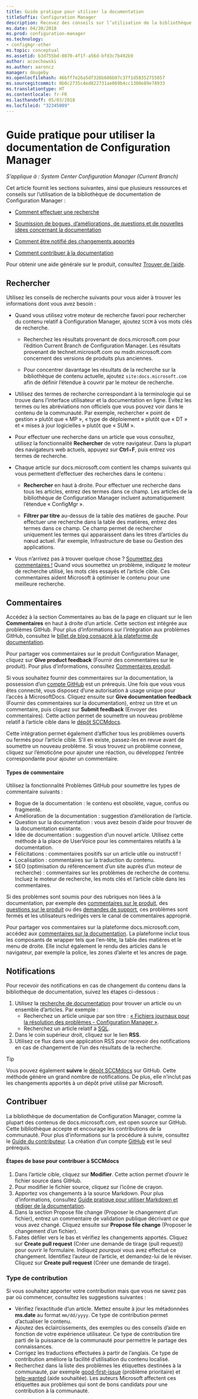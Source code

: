 ```yaml
---
title: Guide pratique pour utiliser la documentation
titleSuffix: Configuration Manager
description: Recevez des conseils sur l’utilisation de la bibliothèque de documentation technique de Configuration Manager.
ms.date: 04/30/2018
ms.prod: configuration-manager
ms.technology:
- configmgr-other
ms.topic: conceptual
ms.assetid: b3d755bd-0870-4f1f-a56d-bfd3c7b492b9
author: aczechowski
ms.author: aaroncz
manager: dougeby
ms.openlocfilehash: 46bff7e26a5df326b686b07c37f1d58352755857
ms.sourcegitcommit: 0b0c2735c4ed822731ae069b4cc1380e89e78933
ms.translationtype: HT
ms.contentlocale: fr-FR
ms.lasthandoff: 05/03/2018
ms.locfileid: "32345089"
---
```

# <a name="how-to-use-the-configuration-manager-docs"></a>Guide pratique pour utiliser la documentation de Configuration Manager

*S’applique à : System Center Configuration Manager (Current Branch)*

Cet article fournit les sections suivantes, ainsi que plusieurs ressources et conseils sur l’utilisation de la bibliothèque de documentation de Configuration Manager :  

- [Comment effectuer une recherche](#bkmk_searchtips)  

- [Soumission de bogues, d’améliorations, de questions et de nouvelles idées concernant la documentation](#bkmk_docfeedback)  

- [Comment être notifié des changements apportés](#bkmk_notifications)  

- [Comment contribuer à la documentation](#bkmk_contribute)  


Pour obtenir une aide générale sur le produit, consultez [Trouver de l’aide](/sccm/core/understand/find-help).


##  <a name="bkmk_searchtips"></a> Rechercher   
 Utilisez les conseils de recherche suivants pour vous aider à trouver les informations dont vous avez besoin :  

-   Quand vous utilisez votre moteur de recherche favori pour rechercher du contenu relatif à Configuration Manager, ajoutez `SCCM` à vos mots clés de recherche.  

    - Recherchez les résultats provenant de docs.microsoft.com pour l’édition Current Branch de Configuration Manager. Les résultats provenant de technet.microsoft.com ou msdn.microsoft.com concernent des versions de produits plus anciennes.  

    - Pour concentrer davantage les résultats de la recherche sur la bibliothèque de contenu actuelle, ajoutez `site:docs.microsoft.com` afin de définir l’étendue à couvrir par le moteur de recherche.  

-   Utilisez des termes de recherche correspondant à la terminologie qui se trouve dans l’interface utilisateur et la documentation en ligne. Évitez les termes ou les abréviations non officiels que vous pouvez voir dans le contenu de la communauté. Par exemple, rechercher « point de gestion » plutôt que « MP », « type de déploiement » plutôt que « DT » et « mises à jour logicielles » plutôt que « SUM ».  

-   Pour effectuer une recherche dans un article que vous consultez, utilisez la fonctionnalité **Rechercher** de votre navigateur. Dans la plupart des navigateurs web actuels, appuyez sur **Ctrl**+**F**, puis entrez vos termes de recherche.  

-   Chaque article sur docs.microsoft.com contient les champs suivants qui vous permettent d’effectuer des recherches dans le contenu :  

    - **Rechercher** en haut à droite. Pour effectuer une recherche dans tous les articles, entrez des termes dans ce champ. Les articles de la bibliothèque de Configuration Manager incluent automatiquement l’étendue « ConfigMgr ».  

    - **Filtrer par titre** au-dessus de la table des matières de gauche. Pour effectuer une recherche dans la table des matières, entrez des termes dans ce champ. Ce champ permet de rechercher uniquement les termes qui apparaissent dans les titres d’articles du nœud actuel. Par exemple, Infrastructure de base ou Gestion des applications.  

- Vous n’arrivez pas à trouver quelque chose ? [Soumettez des commentaires !](#bkmk_docfeedback) Quand vous soumettez un problème, indiquez le moteur de recherche utilisé, les mots clés essayés et l’article cible. Ces commentaires aident Microsoft à optimiser le contenu pour une meilleure recherche.  



## <a name="bkmk_docfeedback"></a> Commentaires

Accédez à la section Commentaires au bas de la page en cliquant sur le lien **Commentaires** en haut à droite d’un article. Cette section est intégrée aux problèmes GitHub. Pour plus d’informations sur l’intégration aux problèmes GitHub, consultez le [billet de blog consacré à la plateforme de documentation](https://docs.microsoft.com/teamblog/a-new-feedback-system-is-coming-to-docs).

Pour partager vos commentaires sur le produit Configuration Manager, cliquez sur **Give product feedback** (Fournir des commentaires sur le produit). Pour plus d’informations, consultez [Commentaires produit](/sccm/core/understand/find-help#product-feedback). 

Si vous souhaitez fournir des commentaires sur la documentation, la possession d’un [compte GitHub](https://github.com/join) est un prérequis. Une fois que vous vous êtes connecté, vous disposez d’une autorisation à usage unique pour l’accès à MicrosoftDocs. Cliquez ensuite sur **Give documentation feedback** (Fournir des commentaires sur la documentation), entrez un titre et un commentaire, puis cliquez sur **Submit feedback** (Envoyer des commentaires). Cette action permet de soumettre un nouveau problème relatif à l’article cible dans le [dépôt SCCMdocs](https://github.com/MicrosoftDocs/SCCMdocs/issues).

Cette intégration permet également d’afficher tous les problèmes ouverts ou fermés pour l’article cible. S’il en existe, passez-les en revue avant de soumettre un nouveau problème. Si vous trouvez un problème connexe, cliquez sur l’émoticône pour ajouter une réaction, ou développez l’entrée correspondante pour ajouter un commentaire. 

#### <a name="types-of-feedback"></a>Types de commentaire
Utilisez la fonctionnalité Problèmes GitHub pour soumettre les types de commentaire suivants :
- Bogue de la documentation : le contenu est obsolète, vague, confus ou fragmenté.
- Amélioration de la documentation : suggestion d’amélioration de l’article.
- Question sur la documentation : vous avez besoin d’aide pour trouver de la documentation existante.
- Idée de documentation : suggestion d’un nouvel article. Utilisez cette méthode à la place de UserVoice pour les commentaires relatifs à la documentation.
- Félicitations : commentaires positifs sur un article utile ou instructif !
- Localisation : commentaires sur la traduction du contenu.
- SEO (optimisation du référencement d’un site auprès d’un moteur de recherche) : commentaires sur les problèmes de recherche de contenu. Incluez le moteur de recherche, les mots clés et l’article cible dans les commentaires.

Si des problèmes sont soumis pour des rubriques non liées à la documentation, par exemple des [commentaires sur le produit](/sccm/core/understand/find-help#product-feedback), des [questions sur le produit](https://social.technet.microsoft.com/Forums/en-US/home?category=ConfigMgrCB) ou des [demandes de support](https://aka.ms/cmcbsupport), ces problèmes sont fermés et les utilisateurs redirigés vers le canal de commentaires approprié.

Pour partager vos commentaires sur la plateforme docs.microsoft.com, accédez aux [commentaires sur la documentation](https://aka.ms/sitefeedback). La plateforme inclut tous les composants de wrapper tels que l’en-tête, la table des matières et le menu de droite. Elle inclut également le rendu des articles dans le navigateur, par exemple la police, les zones d’alerte et les ancres de page.



## <a name="bkmk_notifications"></a> Notifications

Pour recevoir des notifications en cas de changement du contenu dans la bibliothèque de documentation, suivez les étapes ci-dessous :

1. Utilisez la [recherche de documentation](https://docs.microsoft.com/search/index?scope=ConfigMgr) pour trouver un article ou un ensemble d’articles. Par exemple :
    - Recherchez un article unique par son titre : [« Fichiers journaux pour la résolution des problèmes - Configuration Manager »](https://docs.microsoft.com/search/index?search=%22Log+files+for+troubleshooting+-+Configuration+Manager%22&scope=ConfigMgr).
    - Recherchez un article relatif à [SQL](https://docs.microsoft.com/search/index?search=SQL&scope=ConfigMgr).
2. Dans le coin supérieur droit, cliquez sur le lien **RSS**. 
3. Utilisez ce flux dans une application RSS pour recevoir des notifications en cas de changement de l’un des résultats de la recherche.


> [!Tip]  
> Vous pouvez également **suivre** le [dépôt SCCMdocs](https://github.com/MicrosoftDocs/SCCMdocs) sur GitHub. Cette méthode génère un grand nombre de notifications. De plus, elle n’inclut pas les changements apportés à un dépôt privé utilisé par Microsoft.  



## <a name="bkmk_contribute"></a> Contribuer

La bibliothèque de documentation de Configuration Manager, comme la plupart des contenus de docs.microsoft.com, est open source sur GitHub. Cette bibliothèque accepte et encourage les contributions de la communauté. Pour plus d’informations sur la procédure à suivre, consultez le [Guide du contributeur](https://docs.microsoft.com/contribute). La création d’un compte [GitHub](https://github.com/join) est le seul prérequis.

#### <a name="basic-steps-to-contribute-to-sccmdocs"></a>Étapes de base pour contribuer à SCCMdocs
1. Dans l’article cible, cliquez sur **Modifier**. Cette action permet d’ouvrir le fichier source dans GitHub.
2. Pour modifier le fichier source, cliquez sur l’icône de crayon.
3. Apportez vos changements à la source Markdown. Pour plus d’informations, consultez [Guide pratique pour utiliser Markdown et rédiger de la documentation](https://docs.microsoft.com/contribute/how-to-write-use-markdown). 
4. Dans la section Propose file change (Proposer le changement d’un fichier), entrez un commentaire de validation publique décrivant *ce que* vous avez changé. Cliquez ensuite sur **Propose file change** (Proposer le changement d’un fichier).
5. Faites défiler vers le bas et vérifiez les changements apportés. Cliquez sur **Create pull request** (Créer une demande de tirage (pull request)) pour ouvrir le formulaire. Indiquez *pourquoi* vous avez effectué ce changement. Identifiez l’auteur de l’article, et demandez-lui de le réviser. Cliquez sur **Create pull request** (Créer une demande de tirage).

### <a name="what-to-contribute"></a>Type de contribution
Si vous souhaitez apporter votre contribution mais que vous ne savez pas par où commencer, consultez les suggestions suivantes :
- Vérifiez l’exactitude d’un article. Mettez ensuite à jour les métadonnées **ms.date** au format `mm/dd/yyyy`. Ce type de contribution permet d’actualiser le contenu.
- Ajoutez des éclaircissements, des exemples ou des conseils d’aide en fonction de votre expérience utilisateur. Ce type de contribution tire parti de la puissance de la communauté pour permettre le partage des connaissances.  
- Corrigez les traductions effectuées à partir de l’anglais. Ce type de contribution améliore la facilité d’utilisation du contenu localisé.
- Recherchez dans la liste des problèmes les étiquettes destinées à la communauté, par exemple [good-first-issue](https://github.com/MicrosoftDocs/sccmdocs/issues?q=is:open+is:issue+label:good-first-issue) (problème prioritaire) et [help-wanted](https://github.com/MicrosoftDocs/sccmdocs/issues?q=is:open+is:issue+label:help-wanted) (aide souhaitée). Les auteurs Microsoft affectent ces étiquettes aux problèmes qui sont de bons candidats pour une contribution à la communauté.